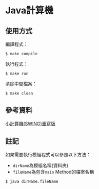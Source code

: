 # Java計算機

## 使用方式

編譯程式：
```shell
$ make compile
```

執行程式：
```shell
$ make run
```

清除中間檔案：
```shell
$ make clean
```
## 參考資料
[小計算機(SWING)重寫版](https://blog.xuite.net/ray00000test/blog/27838205)

## 註記
如果需要執行模組程式可以參照以下方法：
- `dirName`為模組名稱(資料夾)
- `fileName`為包含`main` Method的檔案名稱
```shell
$ java dirName.fileName
```